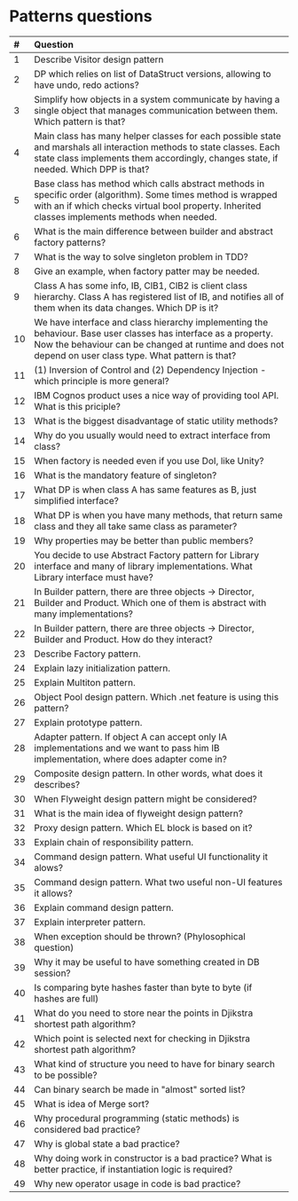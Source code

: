 # Patterns questions

| #   | Question                                                                                                                                                                                                                   |
| :-- | :------------------------------------------------------------------------------------------------------------------------------------------------------------------------------------------------------------------------- |
| 1   | Describe Visitor design pattern                                                                                                                                                                                            |
| 2   | DP which relies on list of DataStruct versions, allowing to have undo, redo actions?                                                                                                                                       |
| 3   | Simplify how objects in a system communicate by having a single object that manages communication between them. Which pattern is that?                                                                                     |
| 4   | Main class has many helper classes for each possible state and marshals all interaction methods to state classes. Each state class implements them accordingly, changes state, if needed. Which DPP is that?               |
| 5   | Base class has method which calls abstract methods in specific order (algorithm). Some times method is wrapped with an if which checks virtual bool property. Inherited classes implements methods when needed.            |
| 6   | What is the main difference between builder and abstract factory patterns?                                                                                                                                                 |
| 7   | What is the way to solve singleton problem in TDD?                                                                                                                                                                         |
| 8   | Give an example, when factory patter may be needed.                                                                                                                                                                        |
| 9   | Class A has some info, IB, ClB1, ClB2 is client class hierarchy. Class A has registered list of IB, and notifies all of them when its data changes. Which DP is it?                                                        |
| 10  | We have interface and class hierarchy implementing the behaviour. Base user classes has interface as a property. Now the behaviour can be changed at runtime and does not depend on user class type. What pattern is that? |
| 11  | (1) Inversion of Control and (2) Dependency Injection - which principle is more general?                                                                                                                                   |
| 12  | IBM Cognos product uses a nice way of providing tool API. What is this priciple?                                                                                                                                           |
| 13  | What is the biggest disadvantage of static utility methods?                                                                                                                                                                |
| 14  | Why do you usually would need to extract interface from class?                                                                                                                                                             |
| 15  | When factory is needed even if you use DoI, like Unity?                                                                                                                                                                    |
| 16  | What is the mandatory feature of singleton?                                                                                                                                                                                |
| 17  | What DP is when class A has same features as B, just simplified interface?                                                                                                                                                 |
| 18  | What DP is when you have many methods, that return same class and they all take same class as parameter?                                                                                                                   |
| 19  | Why properties may be better than public members?                                                                                                                                                                          |
| 20  | You decide to use Abstract Factory pattern for Library interface and many of library implementations. What Library interface must have?                                                                                    |
| 21  | In Builder pattern, there are three objects -> Director, Builder and Product. Which one of them is abstract with many implementations?                                                                                     |
| 22  | In Builder pattern, there are three objects -> Director, Builder and Product. How do they interact?                                                                                                                        |
| 23  | Describe Factory pattern.                                                                                                                                                                                                  |
| 24  | Explain lazy initialization pattern.                                                                                                                                                                                       |
| 25  | Explain Multiton pattern.                                                                                                                                                                                                  |
| 26  | Object Pool design pattern. Which .net feature is using this pattern?                                                                                                                                                      |
| 27  | Explain prototype pattern.                                                                                                                                                                                                 |
| 28  | Adapter pattern. If object A can accept only IA implementations and we want to pass him IB implementation, where does adapter come in?                                                                                     |
| 29  | Composite design pattern. In other words, what does it describes?                                                                                                                                                          |
| 30  | When Flyweight design pattern might be considered?                                                                                                                                                                         |
| 31  | What is the main idea of flyweight design pattern?                                                                                                                                                                         |
| 32  | Proxy design pattern. Which EL block is based on it?                                                                                                                                                                       |
| 33  | Explain chain of responsibility pattern.                                                                                                                                                                                   |
| 34  | Command design pattern. What useful UI functionality it alows?                                                                                                                                                             |
| 35  | Command design pattern. What two useful non-UI features it allows?                                                                                                                                                         |
| 36  | Explain command design pattern.                                                                                                                                                                                            |
| 37  | Explain interpreter pattern.                                                                                                                                                                                               |
| 38  | When exception should be thrown? (Phylosophical question)                                                                                                                                                                  |
| 39  | Why it may be useful to have something created in DB session?                                                                                                                                                              |
| 40  | Is comparing byte hashes faster than byte to byte (if hashes are full)                                                                                                                                                     |
| 41  | What do you need to store near the points in Djikstra shortest path algorithm?                                                                                                                                             |
| 42  | Which point is selected next for checking in Djikstra shortest path algorithm?                                                                                                                                             |
| 43  | What kind of structure you need to have for binary search to be possible?                                                                                                                                                  |
| 44  | Can binary search be made in "almost" sorted list?                                                                                                                                                                         |
| 45  | What is idea of Merge sort?                                                                                                                                                                                                |
| 46  | Why procedural programming (static methods) is considered bad practice?                                                                                                                                                    |
| 47  | Why is global state a bad practice?                                                                                                                                                                                        |
| 48  | Why doing work in constructor is a bad practice? What is better practice, if instantiation logic is required?                                                                                                              |
| 49  | Why new operator usage in code is bad practice?                                                                                                                                                                            |
